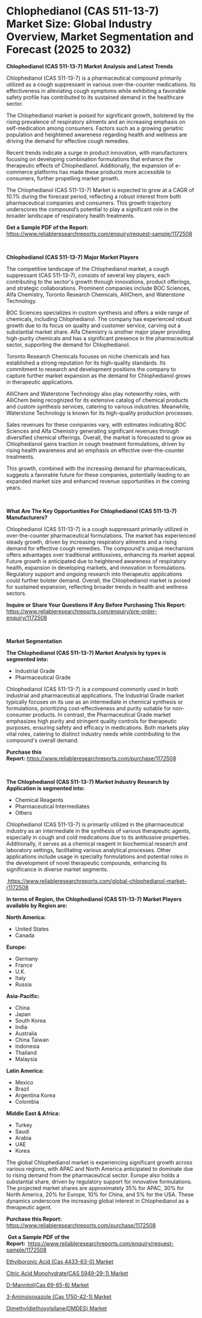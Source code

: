 <p><h1>Chlophedianol (CAS 511-13-7) Market Size: Global Industry Overview, Market Segmentation and Forecast (2025 to 2032)</h1></p><p><strong>Chlophedianol (CAS 511-13-7) Market Analysis and Latest Trends</strong></p>
<p><p>Chlophedianol (CAS 511-13-7) is a pharmaceutical compound primarily utilized as a cough suppressant in various over-the-counter medications. Its effectiveness in alleviating cough symptoms while exhibiting a favorable safety profile has contributed to its sustained demand in the healthcare sector. </p><p>The Chlophedianol market is poised for significant growth, bolstered by the rising prevalence of respiratory ailments and an increasing emphasis on self-medication among consumers. Factors such as a growing geriatric population and heightened awareness regarding health and wellness are driving the demand for effective cough remedies. </p><p>Recent trends indicate a surge in product innovation, with manufacturers focusing on developing combination formulations that enhance the therapeutic effects of Chlophedianol. Additionally, the expansion of e-commerce platforms has made these products more accessible to consumers, further propelling market growth. </p><p>The Chlophedianol (CAS 511-13-7) Market is expected to grow at a CAGR of 10.1% during the forecast period, reflecting a robust interest from both pharmaceutical companies and consumers. This growth trajectory underscores the compound’s potential to play a significant role in the broader landscape of respiratory health treatments.</p></p>
<p><strong>Get a Sample PDF of the Report:&nbsp;</strong> <a href="https://www.reliableresearchreports.com/enquiry/request-sample/1172508?utm_campaign=41&utm_medium=2&utm_source=Github&utm_content=ia&utm_term=03042025&utm_id=chlophedianol-cas-511-13-7">https://www.reliableresearchreports.com/enquiry/request-sample/1172508</a></p>
<p>&nbsp;</p>
<p><strong>Chlophedianol (CAS 511-13-7) Major Market Players</strong></p>
<p><p>The competitive landscape of the Chlophedianol market, a cough suppressant (CAS 511-13-7), consists of several key players, each contributing to the sector's growth through innovations, product offerings, and strategic collaborations. Prominent companies include BOC Sciences, Alfa Chemistry, Toronto Research Chemicals, AlliChem, and Waterstone Technology.</p><p>BOC Sciences specializes in custom synthesis and offers a wide range of chemicals, including Chlophedianol. The company has experienced robust growth due to its focus on quality and customer service, carving out a substantial market share. Alfa Chemistry is another major player providing high-purity chemicals and has a significant presence in the pharmaceutical sector, supporting the demand for Chlophedianol.</p><p>Toronto Research Chemicals focuses on niche chemicals and has established a strong reputation for its high-quality standards. Its commitment to research and development positions the company to capture further market expansion as the demand for Chlophedianol grows in therapeutic applications.</p><p>AlliChem and Waterstone Technology also play noteworthy roles, with AlliChem being recognized for its extensive catalog of chemical products and custom synthesis services, catering to various industries. Meanwhile, Waterstone Technology is known for its high-quality production processes.</p><p>Sales revenues for these companies vary, with estimates indicating BOC Sciences and Alfa Chemistry generating significant revenues through diversified chemical offerings. Overall, the market is forecasted to grow as Chlophedianol gains traction in cough treatment formulations, driven by rising health awareness and an emphasis on effective over-the-counter treatments. </p><p>This growth, combined with the increasing demand for pharmaceuticals, suggests a favorable future for these companies, potentially leading to an expanded market size and enhanced revenue opportunities in the coming years.</p></p>
<p>&nbsp;</p>
<p><strong>What Are The Key Opportunities For Chlophedianol (CAS 511-13-7) Manufacturers?</strong></p>
<p><p>Chlophedianol (CAS 511-13-7) is a cough suppressant primarily utilized in over-the-counter pharmaceutical formulations. The market has experienced steady growth, driven by increasing respiratory ailments and a rising demand for effective cough remedies. The compound's unique mechanism offers advantages over traditional antitussives, enhancing its market appeal. Future growth is anticipated due to heightened awareness of respiratory health, expansion in developing markets, and innovation in formulations. Regulatory support and ongoing research into therapeutic applications could further bolster demand. Overall, the Chlophedianol market is poised for sustained expansion, reflecting broader trends in health and wellness sectors.</p></p>
<p><strong>Inquire or Share Your Questions If Any Before Purchasing This Report:</strong> <a href="https://www.reliableresearchreports.com/enquiry/pre-order-enquiry/1172508?utm_campaign=41&utm_medium=2&utm_source=Github&utm_content=ia&utm_term=03042025&utm_id=chlophedianol-cas-511-13-7">https://www.reliableresearchreports.com/enquiry/pre-order-enquiry/1172508</a></p>
<p>&nbsp;</p>
<p><strong>Market Segmentation</strong></p>
<p><strong>The Chlophedianol (CAS 511-13-7) Market Analysis by types is segmented into:</strong></p>
<p><ul><li>Industrial Grade</li><li>Pharmaceutical Grade</li></ul></p>
<p><p>Chlophedianol (CAS 511-13-7) is a compound commonly used in both industrial and pharmaceutical applications. The Industrial Grade market typically focuses on its use as an intermediate in chemical synthesis or formulations, prioritizing cost-effectiveness and purity suitable for non-consumer products. In contrast, the Pharmaceutical Grade market emphasizes high purity and stringent quality controls for therapeutic purposes, ensuring safety and efficacy in medications. Both markets play vital roles, catering to distinct industry needs while contributing to the compound's overall demand.</p></p>
<p><strong>Purchase this Report:&nbsp;</strong><a href="https://www.reliableresearchreports.com/purchase/1172508?utm_campaign=41&utm_medium=2&utm_source=Github&utm_content=ia&utm_term=03042025&utm_id=chlophedianol-cas-511-13-7">https://www.reliableresearchreports.com/purchase/1172508</a></p>
<p>&nbsp;</p>
<p><strong>The Chlophedianol (CAS 511-13-7) Market Industry Research by Application is segmented into:</strong></p>
<p><ul><li>Chemical Reagents</li><li>Pharmaceutical Intermediates</li><li>Others</li></ul></p>
<p><p>Chlophedianol (CAS 511-13-7) is primarily utilized in the pharmaceutical industry as an intermediate in the synthesis of various therapeutic agents, especially in cough and cold medications due to its antitussive properties. Additionally, it serves as a chemical reagent in biochemical research and laboratory settings, facilitating various analytical processes. Other applications include usage in specialty formulations and potential roles in the development of novel therapeutic compounds, enhancing its significance in diverse market segments.</p></p>
<p><a href="https://www.reliableresearchreports.com/global-chlophedianol-market-r1172508?utm_campaign=41&utm_medium=2&utm_source=Github&utm_content=ia&utm_term=03042025&utm_id=chlophedianol-cas-511-13-7">&nbsp;https://www.reliableresearchreports.com/global-chlophedianol-market-r1172508</a></p>
<p><strong>In terms of Region, the Chlophedianol (CAS 511-13-7) Market Players available by Region are:</strong></p>
<p>
    <p> <strong> North America: </strong>
        <ul>
            <li>United States</li>
            <li>Canada</li>
        </ul>
        </p> 
    <p> <strong> Europe: </strong>
        <ul>
            <li>Germany</li>
            <li>France</li>
            <li>U.K.</li>
            <li>Italy</li>
            <li>Russia</li>
        </ul>
        </p> 
    <p> <strong> Asia-Pacific: </strong>
        <ul>
            <li>China</li>
            <li>Japan</li>
            <li>South Korea</li>
            <li>India</li>
            <li>Australia</li>
            <li>China Taiwan</li>
            <li>Indonesia</li>
            <li>Thailand</li>
            <li>Malaysia</li>
        </ul>
        </p> 
    <p> <strong> Latin America: </strong>
        <ul>
            <li>Mexico</li>
            <li>Brazil</li>
            <li>Argentina Korea</li>
            <li>Colombia</li>
        </ul>
        </p> 
    <p> <strong> Middle East & Africa: </strong>
        <ul>
            <li>Turkey</li>
            <li>Saudi</li>
            <li>Arabia</li>
            <li>UAE</li>
            <li>Korea</li>
        </ul>
    </p>
    </p>
<p><p>The global Chlophedianol market is experiencing significant growth across various regions, with APAC and North America anticipated to dominate due to rising demand from the pharmaceutical sector. Europe also holds a substantial share, driven by regulatory support for innovative formulations. The projected market shares are approximately 35% for APAC, 30% for North America, 20% for Europe, 10% for China, and 5% for the USA. These dynamics underscore the increasing global interest in Chlophedianol as a therapeutic agent.</p></p>
<p><strong>Purchase this Report: </strong><a href="https://www.reliableresearchreports.com/purchase/1172508?utm_campaign=41&utm_medium=2&utm_source=Github&utm_content=ia&utm_term=03042025&utm_id=chlophedianol-cas-511-13-7">https://www.reliableresearchreports.com/purchase/1172508</a></p>
<p>&nbsp;<strong>Get a Sample PDF of the Report:&nbsp;&nbsp;</strong><a href="https://www.reliableresearchreports.com/enquiry/request-sample/1172508?utm_campaign=41&utm_medium=2&utm_source=Github&utm_content=ia&utm_term=03042025&utm_id=chlophedianol-cas-511-13-7">https://www.reliableresearchreports.com/enquiry/request-sample/1172508</a></p>
<p><strong></strong></p>
<p><p><a href="https://github.com/tabormahay2f/Market-Research-Report-List-1/blob/main/ethylboronic-acid-cas-4433-63-0-market.md?utm_campaign=41&utm_medium=2&utm_source=Github&utm_content=ia&utm_term=03042025&utm_id=chlophedianol-cas-511-13-7">Ethylboronic Acid (Cas 4433-63-0) Market</a></p><p><a href="https://github.com/naingbiner7i/Market-Research-Report-List-1/blob/main/citric-acid-monohydratecas-5949-29-1-market.md?utm_campaign=41&utm_medium=2&utm_source=Github&utm_content=ia&utm_term=03042025&utm_id=chlophedianol-cas-511-13-7">Citric Acid Monohydrate(CAS 5949-29-1) Market</a></p><p><a href="https://github.com/baatetoshda/Market-Research-Report-List-1/blob/main/d-mannitolcas-69-65-8-market.md?utm_campaign=41&utm_medium=2&utm_source=Github&utm_content=ia&utm_term=03042025&utm_id=chlophedianol-cas-511-13-7">D-Mannitol(Cas 69-65-8) Market</a></p><p><a href="https://github.com/zdybelzinn/Market-Research-Report-List-1/blob/main/3-aminoisoxazole-cas-1750-42-1-market.md?utm_campaign=41&utm_medium=2&utm_source=Github&utm_content=ia&utm_term=03042025&utm_id=chlophedianol-cas-511-13-7">3-Aminoisoxazole (Cas 1750-42-1) Market</a></p><p><a href="https://github.com/siwerhommer97/Market-Research-Report-List-1/blob/main/dimethyldiethoxylsilanedmdes-market.md?utm_campaign=41&utm_medium=2&utm_source=Github&utm_content=ia&utm_term=03042025&utm_id=chlophedianol-cas-511-13-7">Dimethyldiethoxylsilane(DMDES) Market</a></p></p>